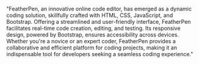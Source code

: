"FeatherPen, an innovative online code editor, has emerged as a dynamic coding solution, skillfully crafted with HTML, CSS, JavaScript, and Bootstrap. Offering a streamlined and user-friendly interface, FeatherPen facilitates real-time code creation, editing, and testing. Its responsive design, powered by Bootstrap, ensures accessibility across devices. Whether you're a novice or an expert coder, FeatherPen provides a collaborative and efficient platform for coding projects, making it an indispensable tool for developers seeking a seamless coding experience."
